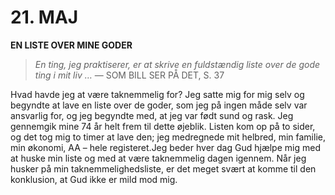 # 21. MAJ

**EN LISTE OVER MINE GODER**

> *En ting, jeg praktiserer, er at skrive en fuldstændig liste over de gode ting i mit liv …*
> — SOM BILL SER PÅ DET, S. 37

Hvad havde jeg at være taknemmelig for? Jeg satte mig for mig selv og begyndte at lave en liste over de goder, som jeg på ingen måde selv var ansvarlig for, og jeg begyndte med, at jeg var født sund og rask. Jeg gennemgik mine 74 år helt frem til dette øjeblik. Listen kom op på to sider, og det tog mig to timer at lave den; jeg medregnede mit helbred, min familie, min økonomi, AA – hele registeret.Jeg beder hver dag Gud hjælpe mig med at huske min liste og med at være taknemmelig dagen igennem. Når jeg husker på min taknemmelighedsliste, er det meget svært at komme til den konklusion, at Gud ikke er mild mod mig.
